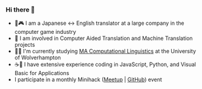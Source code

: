 ### Hi there 👋

<!--
**ljdyer/ljdyer** is a ✨ _special_ ✨ repository because its `README.md` (this file) appears on your GitHub profile. -->

- 🗾🎮 I am a Japanese <-> English translator at a large company in the computer game industry
- 📃 I am involved in Computer Aided Translation and Machine Translation projects
- 👨‍🎓 I'm currently studying <a href="https://www.wlv.ac.uk/courses/ma-computational-linguistics/">MA Computational Linguistics</a> at the University of Wolverhampton
- ☕🐍 I have extensive experience coding in JavaScript, Python, and Visual Basic for Applications
- I participate in a monthly Minihack (<a href="https://www.meetup.com/mini-hack/">Meetup</a> | <a href="https://github.com/OnlineMiniHack/minihack">GitHub</a>) event
